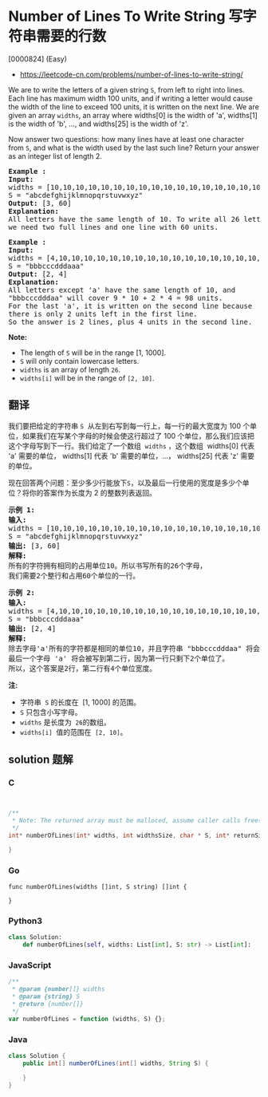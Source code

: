 # Number of Lines To Write String 写字符串需要的行数

[0000824] (Easy)

- https://leetcode-cn.com/problems/number-of-lines-to-write-string/

We are to write the letters of a given string `S`, from left to right into lines. Each line has maximum width 100 units, and if writing a letter would cause the width of the line to exceed 100 units, it is written on the next line. We are given an array `widths`, an array where widths\[0\] is the width of 'a', widths\[1\] is the width of 'b', ..., and widths\[25\] is the width of 'z'.

Now answer two questions: how many lines have at least one character from `S`, and what is the width used by the last such line? Return your answer as an integer list of length 2.

<pre><strong>Example :</strong>
<strong>Input:</strong> 
widths = [10,10,10,10,10,10,10,10,10,10,10,10,10,10,10,10,10,10,10,10,10,10,10,10,10,10]
S = "abcdefghijklmnopqrstuvwxyz"
<strong>Output:</strong> [3, 60]
<strong>Explanation: </strong>
All letters have the same length of 10. To write all 26 letters,
we need two full lines and one line with 60 units.
</pre>

<pre><strong>Example :</strong>
<strong>Input:</strong> 
widths = [4,10,10,10,10,10,10,10,10,10,10,10,10,10,10,10,10,10,10,10,10,10,10,10,10,10]
S = "bbbcccdddaaa"
<strong>Output:</strong> [2, 4]
<strong>Explanation: </strong>
All letters except 'a' have the same length of 10, and 
"bbbcccdddaa" will cover 9 * 10 + 2 * 4 = 98 units.
For the last 'a', it is written on the second line because
there is only 2 units left in the first line.
So the answer is 2 lines, plus 4 units in the second line.
</pre>

**Note:**

- The length of `S` will be in the range \[1, 1000\].
- `S` will only contain lowercase letters.
- `widths` is an array of length `26`.
- `widths[i]` will be in the range of `[2, 10]`.

## 翻译

我们要把给定的字符串 `S`  从左到右写到每一行上，每一行的最大宽度为 100 个单位，如果我们在写某个字母的时候会使这行超过了 100 个单位，那么我们应该把这个字母写到下一行。我们给定了一个数组  `widths` ，这个数组  widths\[0\] 代表 'a' 需要的单位， widths\[1\] 代表 'b' 需要的单位，...， widths\[25\] 代表 'z' 需要的单位。

现在回答两个问题：至少多少行能放下`S`，以及最后一行使用的宽度是多少个单位？将你的答案作为长度为 2 的整数列表返回。

<pre><strong>示例 1:</strong>
<strong>输入:</strong> 
widths = [10,10,10,10,10,10,10,10,10,10,10,10,10,10,10,10,10,10,10,10,10,10,10,10,10,10]
S = "abcdefghijklmnopqrstuvwxyz"
<strong>输出:</strong> [3, 60]
<strong>解释: 
</strong>所有的字符拥有相同的占用单位10。所以书写所有的26个字母，
我们需要2个整行和占用60个单位的一行。
</pre>

<pre><strong>示例 2:</strong>
<strong>输入:</strong> 
widths = [4,10,10,10,10,10,10,10,10,10,10,10,10,10,10,10,10,10,10,10,10,10,10,10,10,10]
S = "bbbcccdddaaa"
<strong>输出:</strong> [2, 4]
<strong>解释: 
</strong>除去字母'a'所有的字符都是相同的单位10，并且字符串 "bbbcccdddaa" 将会覆盖 9 * 10 + 2 * 4 = 98 个单位.
最后一个字母 'a' 将会被写到第二行，因为第一行只剩下2个单位了。
所以，这个答案是2行，第二行有4个单位宽度。
</pre>

**注:**

- 字符串  `S` 的长度在  \[1, 1000\] 的范围。
- `S` 只包含小写字母。
- `widths` 是长度为  `26`的数组。
- `widths[i]`  值的范围在  `[2, 10]`。

## solution 题解

### C

```c


/**
 * Note: The returned array must be malloced, assume caller calls free().
 */
int* numberOfLines(int* widths, int widthsSize, char * S, int* returnSize){

}


```

### Go

```golang
func numberOfLines(widths []int, S string) []int {

}
```

### Python3

```python
class Solution:
    def numberOfLines(self, widths: List[int], S: str) -> List[int]:

```

### JavaScript

```javascript
/**
 * @param {number[]} widths
 * @param {string} S
 * @return {number[]}
 */
var numberOfLines = function (widths, S) {};
```

### Java

```java
class Solution {
    public int[] numberOfLines(int[] widths, String S) {

    }
}
```
